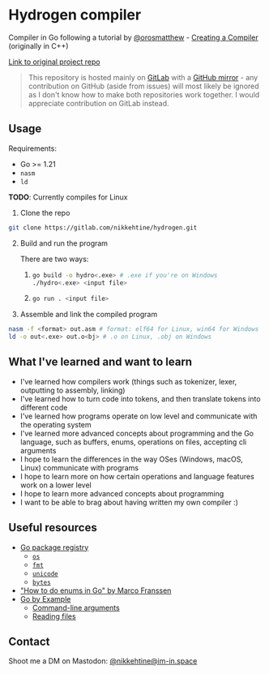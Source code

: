 # Hydrogen compiler

Compiler in Go following a tutorial by [@orosmatthew](https://github.com/orosmatthew) - [Creating a Compiler](https://www.youtube.com/playlist?list=PLUDlas_Zy_qC7c5tCgTMYq2idyyT241qs) (originally in C++)

[Link to original project repo](https://github.com/orosmatthew/hydrogen-cpp)

 > This repository is hosted mainly on [GitLab](https://gitlab.com/nikkehtine/hydrogen) with a [GitHub mirror](https://github.com/nikkehtine/hydrogen) - any contribution on GitHub (aside from issues) will most likely be ignored as I don't know how to make both repositories work together. I would appreciate contribution on GitLab instead.

## Usage

Requirements:

- Go >= 1.21
- `nasm`
- `ld`

**TODO**: Currently compiles for Linux

1. Clone the repo

```bash
git clone https://gitlab.com/nikkehtine/hydrogen.git
```

2. Build and run the program

   There are two ways:

   1. ```bash
      go build -o hydro<.exe> # .exe if you're on Windows
      ./hydro<.exe> <input file>
      ```

   2. ```bash
      go run . <input file>
      ```

3. Assemble and link the compiled program

```bash
nasm -f <format> out.asm # format: elf64 for Linux, win64 for Windows
ld -o out<.exe> out.o<bj> # .o on Linux, .obj on Windows
```

## What I've learned and want to learn

- I've learned how compilers work (things such as tokenizer, lexer, outputting to assembly, linking)
- I've learned how to turn code into tokens, and then translate tokens into different code
- I've learned how programs operate on low level and communicate with the operating system
- I've learned more advanced concepts about programming and the Go language, such as buffers, enums, operations on files, accepting cli arguments
- I hope to learn the differences in the way OSes (Windows, macOS, Linux) communicate with programs
- I hope to learn more on how certain operations and language features work on a lower level
- I hope to learn more advanced concepts about programming
- I want to be able to brag about having written my own compiler :)

## Useful resources

- [Go package registry](https://pkg.go.dev)
  - [`os`](https://pkg.go.dev/os)
  - [`fmt`](https://pkg.go.dev/fmt)
  - [`unicode`](https://pkg.go.dev/unicode)
  - [`bytes`](https://pkg.go.dev/bytes)
- ["How to do enums in Go" by Marco Franssen](https://marcofranssen.nl/how-to-do-enums-in-go)
- [Go by Example](https://gobyexample.com)
  - [Command-line arguments](https://gobyexample.com/command-line-arguments)
  - [Reading files](https://gobyexample.com/reading-files)

## Contact

Shoot me a DM on Mastodon: [@nikkehtine@im-in.space](https://im-in.space/@nikkehtine)
